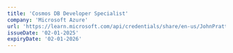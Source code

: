 ```yaml
---
title: 'Cosmos DB Developer Specialist'
company: 'Microsoft Azure'
url: 'https://learn.microsoft.com/api/credentials/share/en-us/JohnPratt-2729/4D2B3514499E1CFD'
issueDate: '02-01-2025'
expiryDate: '02-01-2026'
---
```

